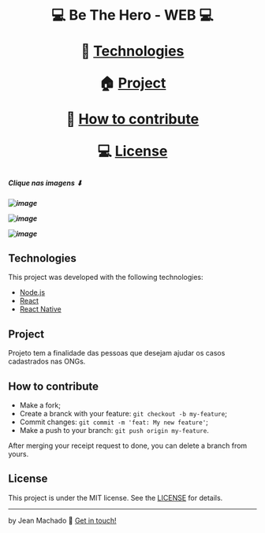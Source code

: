 <h1 align="center">
💻 Be The Hero - WEB 💻
  



🚀  <a href="https://github.com/jeannzk021/Be-The-Hero-#technologies">Technologies</a> 

🏠 <a href="https://github.com/jeannzk021/Be-The-Hero-#project">Project</a>

🚩 <a href="https://github.com/jeannzk021/Be-The-Hero-#how-to-contribute">How to contribute</a>

💻 <a href="https://github.com/jeannzk021/Be-The-Hero-#license">License</a>


  <h5> Clique nas imagens ⬇ <h5>




![image](https://user-images.githubusercontent.com/60414493/80439979-1f737900-88de-11ea-81ba-5c1c32ad92a6.png)

![image](https://user-images.githubusercontent.com/60414493/80440003-2c906800-88de-11ea-9c60-86608c82d13c.png)

![image](https://user-images.githubusercontent.com/60414493/80440826-fc49c900-88df-11ea-8195-2e06f08ba1a9.png)





## Technologies

This project was developed with the following technologies:

- [Node.js](https://nodejs.org/en/) 
- [React](https://reactjs.org)
- [React Native](https://facebook.github.io/react-native/)


## Project

Projeto tem a finalidade das pessoas que desejam ajudar os casos cadastrados nas ONGs.


##  How to contribute

- Make a fork;
- Create a branck with your feature: `git checkout -b my-feature`;
- Commit changes: `git commit -m 'feat: My new feature'`;
- Make a push to your branch: `git push origin my-feature`.

After merging your receipt request to done, you can delete a branch from yours.

## License

This project is under the MIT license. See the [LICENSE](https://github.com/jeannzk021/Be-The-Hero-) for details.

---

by Jean Machado :wave: [Get in touch!](https://www.linkedin.com/in/jeanmachado021)
